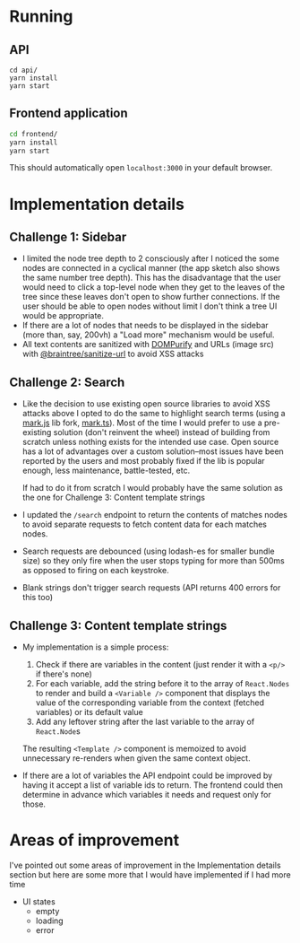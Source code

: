 # Running

## API

```
cd api/
yarn install
yarn start
```

## Frontend application

```sh
cd frontend/
yarn install
yarn start
```

This should automatically open `localhost:3000` in your default browser.

# Implementation details

## Challenge 1: Sidebar

- I limited the node tree depth to 2 consciously after I noticed the some
nodes are connected in a cyclical manner (the app sketch also shows the same
number tree depth). This has the disadvantage that the user would need to
click a top-level node when they get to the leaves of the tree since these
leaves don't open to show further connections. If the user should be able to
open nodes without limit I don't think a tree UI would be appropriate.
- If there are a lot of nodes that needs to be displayed in the sidebar (more
than, say, 200vh) a "Load more" mechanism would be useful.
- All text contents are sanitized with
[DOMPurify](https://www.npmjs.com/package/dompurify) and URLs (image src)
with [@braintree/sanitize-url](https://github.com/braintree/sanitize-url) to
avoid XSS attacks

## Challenge 2: Search

- Like the decision to use existing open source libraries to avoid XSS
attacks above I opted to do the same to highlight search terms (using a
[mark.js](https://www.npmjs.com/package/mark.js) lib fork,
[mark.ts](https://www.npmjs.com/package/mark.ts)). Most of the time I would
prefer to use a pre-existing solution (don't reinvent the wheel) instead of
building from scratch unless nothing exists for the intended use case. Open
source has a lot of advantages over a custom solution–most issues have been
reported by the users and most probably fixed if the lib is popular enough,
less maintenance, battle-tested, etc.

   If had to do it from scratch I would probably have the same
solution as the one for Challenge 3: Content template strings
- I updated the `/search` endpoint to return the contents of matches nodes to
avoid separate requests to fetch content data for each matches nodes.
- Search requests are debounced (using lodash-es for smaller bundle size) so
they only fire when the user stops typing for more than 500ms as opposed to firing on each keystroke.
- Blank strings don't trigger search requests (API returns 400 errors
for this too)

## Challenge 3: Content template strings

- My implementation is a simple process:
   1. Check if there are variables in the content (just render it with a `<p/>` if there's none)
   2. For each variable, add the string before it to the array of
   `React.Nodes` to render and build a `<Variable />` component that displays
   the value of the corresponding variable from the context (fetched
   variables) or its default value
   3. Add any leftover string after the last variable to the array of
   `React.Node`s

   The resulting `<Template />` component is memoized to avoid unnecessary
   re-renders when given the same context object.
- If there are a lot of variables the API endpoint could be improved by
having it accept a list of variable ids to return. The frontend could then
determine in advance which variables it needs and request only for those.

# Areas of improvement

I've pointed out some areas of improvement in the Implementation details
section but here are some more that I would have implemented if I had more
time

- UI states
  - empty
  - loading
  - error
